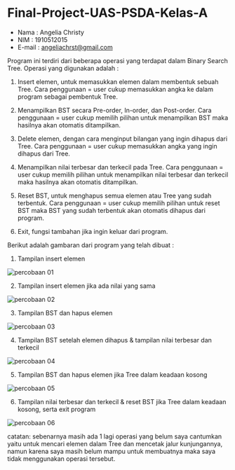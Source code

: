 # Final-Project-UAS-PSDA-Kelas-A

- Nama    : Angelia Christy
- NIM     : 1910512015
- E-mail  : angeliachrst@gmail.com

Program ini terdiri dari beberapa operasi yang terdapat dalam Binary Search Tree. 
Operasi yang digunakan adalah : 
1) Insert elemen, untuk memasukkan elemen dalam membentuk sebuah Tree.
Cara penggunaan = user cukup memasukkan angka ke dalam program sebagai pembentuk Tree.

2) Menampilkan BST secara Pre-order, In-order, dan Post-order.
Cara penggunaan = user cukup memilih pilihan untuk menampilkan BST maka hasilnya akan otomatis ditampilkan.

3) Delete elemen, dengan cara menginput bilangan yang ingin dihapus dari Tree.
Cara penggunaan = user cukup memasukkan angka yang ingin dihapus dari Tree.

4) Menampilkan nilai terbesar dan terkecil pada Tree.
Cara penggunaan = user cukup memilih pilihan untuk menampilkan nilai terbesar dan terkecil maka hasilnya akan otomatis ditampilkan.
5) Reset BST, untuk menghapus semua elemen atau Tree yang sudah terbentuk.
Cara penggunaan = user cukup memilih pilihan untuk reset BST maka BST yang sudah terbentuk akan otomatis dihapus dari program.

6) Exit, fungsi tambahan jika ingin keluar dari program.

Berikut adalah gambaran dari program yang telah dibuat :
1) Tampilan insert elemen

![percobaan 01](https://user-images.githubusercontent.com/66985030/84781422-026f4280-b011-11ea-894c-2e35e3af51b9.png)

2) Tampilan insert elemen jika ada nilai yang sama

![percobaan 02](https://user-images.githubusercontent.com/66985030/84781439-08652380-b011-11ea-9d41-517416f466c1.png)

3) Tampilan BST dan hapus elemen

![percobaan 03](https://user-images.githubusercontent.com/66985030/84781451-0d29d780-b011-11ea-93fd-2fa56ab4d92a.png)

4) Tampilan BST setelah elemen dihapus & tampilan nilai terbesar dan terkecil

![percobaan 04](https://user-images.githubusercontent.com/66985030/84781467-1155f500-b011-11ea-9f96-2f111d87e995.png)

5) Tampilan BST dan hapus elemen jika Tree dalam keadaan kosong

![percobaan 05](https://user-images.githubusercontent.com/66985030/84781478-161aa900-b011-11ea-9bb3-29cda2633da0.png)

6) Tampilan nilai terbesar dan terkecil & reset BST jika Tree dalam keadaan kosong, serta exit program

![percobaan 06](https://user-images.githubusercontent.com/66985030/84781500-1c108a00-b011-11ea-9d4d-1092c2a8acc1.png)


catatan: sebenarnya masih ada 1 lagi operasi yang belum saya cantumkan yaitu untuk mencari elemen dalam Tree dan mencetak jalur kunjungannya, namun karena saya masih belum mampu untuk membuatnya maka saya tidak menggunakan operasi tersebut.


